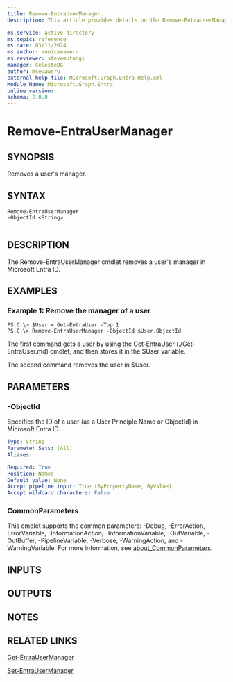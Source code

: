 ```yaml
---
title: Remove-EntraUserManager.
description: This article provides details on the Remove-EntraUserManager command.

ms.service: active-directory
ms.topic: reference
ms.date: 03/11/2024
ms.author: eunicewaweru
ms.reviewer: stevemutungi
manager: CelesteDG
author: msewaweru
external help file: Microsoft.Graph.Entra-Help.xml
Module Name: Microsoft.Graph.Entra
online version:
schema: 2.0.0
---
```


# Remove-EntraUserManager

## SYNOPSIS
Removes a user's manager.

## SYNTAX

```
Remove-EntraUserManager 
-ObjectId <String>
 
```

## DESCRIPTION
The Remove-EntraUserManager cmdlet removes a user's manager in Microsoft Entra ID.

## EXAMPLES

### Example 1: Remove the manager of a user
```
PS C:\> $User = Get-EntraUser -Top 1
PS C:\> Remove-EntraUserManager -ObjectId $User.ObjectId
```

The first command gets a user by using the Get-EntraUser (./Get-EntraUser.md) cmdlet, and then stores it in the $User variable.

The second command removes the user in $User.

## PARAMETERS



### -ObjectId
Specifies the ID of a user (as a User Principle Name or ObjectId) in Microsoft Entra ID.

```yaml
Type: String
Parameter Sets: (All)
Aliases:

Required: True
Position: Named
Default value: None
Accept pipeline input: True (ByPropertyName, ByValue)
Accept wildcard characters: False
```

### CommonParameters
This cmdlet supports the common parameters: -Debug, -ErrorAction, -ErrorVariable, -InformationAction, -InformationVariable, -OutVariable, -OutBuffer, -PipelineVariable, -Verbose, -WarningAction, and -WarningVariable. For more information, see [about_CommonParameters](https://go.microsoft.com/fwlink/?LinkID=113216).

## INPUTS

## OUTPUTS

## NOTES

## RELATED LINKS

[Get-EntraUserManager](Get-EntraUserManager.md)

[Set-EntraUserManager](Set-EntraUserManager.md)

